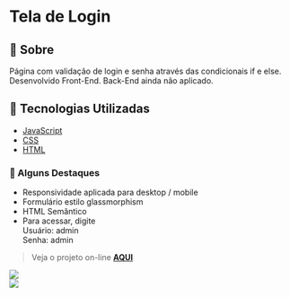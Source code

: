 # Tela de Login

## 📝 Sobre

Página com validação de login e senha através das condicionais if e else. 
<br> Desenvolvido Front-End. Back-End ainda não aplicado.

## 🚀 Tecnologias Utilizadas

-   [JavaScript](https://developer.mozilla.org/en-US/docs/Web/JavaScript)
-   [CSS](https://developer.mozilla.org/en-US/docs/Web/CSS)
-   [HTML](https://developer.mozilla.org/en-US/docs/Web/HTML)

### 📌 Alguns Destaques

- Responsividade aplicada para desktop / mobile
- Formulário estilo glassmorphism
- HTML Semântico
- Para acessar, digite <br>
Usuário: admin <br>
Senha: admin

> Veja o projeto on-line **[AQUI](https://raquelferreira1.github.io/Tela-de-login-validacao/)**

<img src="https://github.com/raquelferreira1/Tela-de-login-validacao/blob/master/assets/Login%20print%20tela.png?raw=true">
<br>
<img src="https://raw.githubusercontent.com/raquelferreira1/Projeto-Adote-um-Pet/2ae2ab326e1dfff6b0746524cffb16779dcbfbfb/assets/print-mobile.png">
